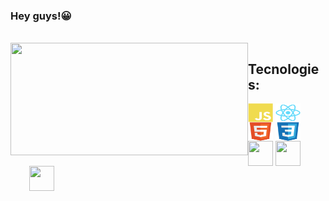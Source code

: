 ### Hey guys!😀
<div style="display: inline_block"><br>
   <img  align="left"  height="180" width="380" src= https://2.bp.blogspot.com/-xWr8_WpBmNA/VbeshNpa47I/AAAAAAAAW5M/PcaM02DcJMc/s1600/tumblr_n7zukidWwU1qze3hdo1_r2_500.gif>  
</div>
   
 <div style="margin-left: 30px"  > 
    <h2>
       Tecnologies:
    </h2>
     <img align="center"  height="30" width="40" src="https://raw.githubusercontent.com/devicons/devicon/master/icons/javascript/javascript-plain.svg">
     <img align="center"  height="30" width="40" src="https://raw.githubusercontent.com/devicons/devicon/master/icons/react/react-original.svg">
     <img align="center"  height="30" width="40" src="https://raw.githubusercontent.com/devicons/devicon/master/icons/html5/html5-original.svg">
     <img align="center"  height="30" width="40" src="https://raw.githubusercontent.com/devicons/devicon/master/icons/css3/css3-original.svg">
     <img align="center"  height="40" width="40" src="https://miro.medium.com/max/600/1*veOyRtKTPeoqC_VlWNUc5Q.webp">
     <img align="center"  height="40" width="40" src="https://cdn-icons-png.flaticon.com/512/919/919825.png">
     <img align="center"  height="40" width="40" src="https://cdn-icons-png.flaticon.com/512/5968/5968381.png">
     
    
 </div>
 

